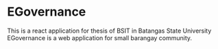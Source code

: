 # EGovernance
This is a react application for thesis of BSIT in Batangas State University EGovernance is a web application for small barangay community.
